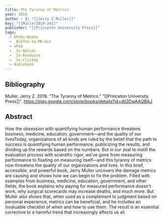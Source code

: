 ```yaml
---
title: The Tyranny of Metrics
year: 2019
author - 1: "[[Jerry Z Muller]]"
key: "[[Muller2019-zm]]"
publisher: "[[Princeton University Press]]"
tags:
  - EPubs-Books
  - _BibTex-to-MD-Git
  - ePub
  - _In-Notion
  - _In-Readwise
  - _In-ClickUp
  - Audiobook
---
```


## Bibliography
Muller, Jerry Z. 2019. “The Tyranny of Metrics.” "[[Princeton University Press]]". https://play.google.com/store/books/details?id=dil2DwAAQBAJ

## Abstract
How the obsession with quantifying human performance threatens business, medicine, education, government—and the quality of our livesToday, organizations of all kinds are ruled by the belief that the path to success is quantifying human performance, publicizing the results, and dividing up the rewards based on the numbers. But in our zeal to instill the evaluation process with scientific rigor, we've gone from measuring performance to fixating on measuring itself—and this tyranny of metrics now threatens the quality of our organizations and lives. In this brief, accessible, and powerful book, Jerry Muller uncovers the damage metrics are causing and shows how we can begin to fix the problem. Filled with examples from business, medicine, education, government, and other fields, the book explains why paying for measured performance doesn't work, why surgical scorecards may increase deaths, and much more. But Muller also shows that, when used as a complement to judgment based on personal experience, metrics can be beneficial, and he includes an invaluable checklist of when and how to use them. The result is an essential corrective to a harmful trend that increasingly affects us all.